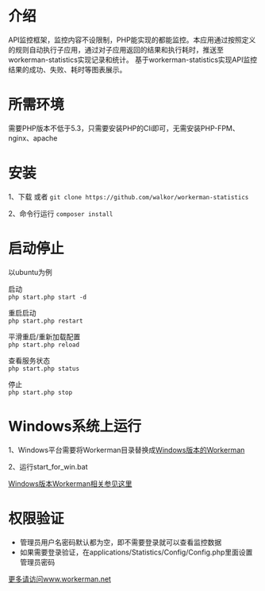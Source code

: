 介绍
========
API监控框架，监控内容不设限制，PHP能实现的都能监控。本应用通过按照定义的规则自动执行子应用，通过对子应用返回的结果和执行耗时，推送至workerman-statistics实现记录和统计。
基于workerman-statistics实现API监控结果的成功、失败、耗时等图表展示。

所需环境
========

需要PHP版本不低于5.3，只需要安装PHP的Cli即可，无需安装PHP-FPM、nginx、apache

安装
=========
1、下载 或者 ```git clone https://github.com/walkor/workerman-statistics```

2、命令行运行 ```composer install```

启动停止
=========

以ubuntu为例

启动  
`php start.php start -d`

重启启动  
`php start.php restart`

平滑重启/重新加载配置  
`php start.php reload`

查看服务状态  
`php start.php status`

停止  
`php start.php stop`

Windows系统上运行
======
1、Windows平台需要将Workerman目录替换成[Windows版本的Workerman](https://github.com/walkor/workerman-for-win)

2、运行start_for_win.bat

[Windows版本Workerman相关参见这里](http://www.workerman.net/windows)

权限验证
=======

  *  管理员用户名密码默认都为空，即不需要登录就可以查看监控数据
  *  如果需要登录验证，在applications/Statistics/Config/Config.php里面设置管理员密码


 [更多请访问www.workerman.net](http://www.workerman.net/workerman-statistics)
